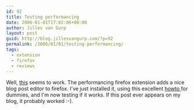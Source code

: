 ```yaml
---
id: 92
title: Testing performancing
date: 2006-01-01T17:02:06+00:00
author: Jilles van Gurp
layout: post
guid: http://blog.jillesvangurp.com/?p=92
permalink: /2006/01/01/testing-performancing/
tags:
  - extension
  - firefox
  - reviews
---
```

Well, [this](http://performancing.com/firefox) seems to work. The performancing firefox extension adds a nice blog post editor to firefox. I've just installed it, using this excellent [howto ](http://performancing.com/node/580)for dummies, and I'm now testing if it works. If this post ever appears on my blog, it probably worked :-).
